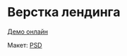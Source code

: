 # Верстка лендинга
[Демо онлайн](https://yunique.github.io)

Макет: [PSD](https://yadi.sk/d/KsAV-Bsg3Y4njr)
